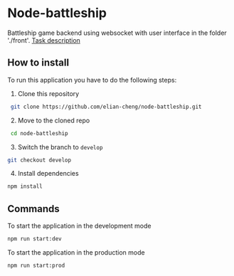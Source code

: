 # Node-battleship

Battleship game backend using websocket with user interface in the folder './front'.
[Task description](https://github.com/AlreadyBored/nodejs-assignments/blob/main/assignments/battleship/assignment.md)

## How to install

To run this application you have to do the following steps:

1.  Clone this repository

```bash
 git clone https://github.com/elian-cheng/node-battleship.git
```

2.  Move to the cloned repo

```bash
 cd node-battleship
```

3.  Switch the branch to `develop`

```bash
git checkout develop
```

4.  Install dependencies

```bash
npm install
```

## Commands

To start the application in the development mode

```bash
npm run start:dev
```

To start the application in the production mode

```bash
npm run start:prod
```
